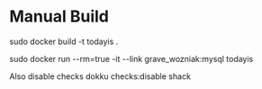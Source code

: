 # Manual Build
sudo docker build -t todayis .

sudo docker run --rm=true -it --link grave_wozniak:mysql todayis

Also disable checks
dokku checks:disable shack
